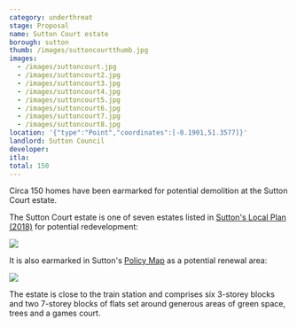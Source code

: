 ```yaml
---
category: underthreat
stage: Proposal
name: Sutton Court estate 
borough: sutton
thumb: /images/suttoncourtthumb.jpg
images:
  - /images/suttoncourt.jpg
  - /images/suttoncourt2.jpg
  - /images/suttoncourt3.jpg
  - /images/suttoncourt4.jpg
  - /images/suttoncourt5.jpg
  - /images/suttoncourt6.jpg
  - /images/suttoncourt7.jpg
  - /images/suttoncourt8.jpg
location: '{"type":"Point","coordinates":[-0.1901,51.3577]}'
landlord: Sutton Council
developer:
itla:
total: 150
---
```

Circa 150 homes have been earmarked for potential demolition at the Sutton Court estate.

The Sutton Court estate is one of seven estates listed in [Sutton's Local Plan (2018)](https://drive.google.com/file/d/1MdX6GlaHDoBdG6CTsvjFaIuPtIa9id5O/view) for potential redevelopment:

<img src="/images/suttonplan.png" class="img-fluid rounded img-thumbnail"> 

It is also earmarked in Sutton's [Policy Map](http://sutton.addresscafe.com/app/exploreit/) as a potential renewal area:

<img src="/images/suttonpolicymap.png" class="img-fluid rounded img-thumbnail">

The estate is close to the train station and comprises six 3-storey blocks and two 7-storey blocks of flats set around generous areas of green space, trees and a games court. 


